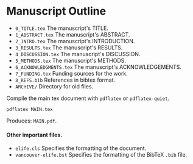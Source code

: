 # Manuscript Outline

* `0_TITLE.tex` The manuscript's TITLE.
* `1_ABSTRACT.tex` The manuscript's ABSTRACT.
* `2_INTRO.tex` The manuscript's INTRODUCTION.
* `3_RESULTS.tex` The manuscript's RESULTS.
* `4_DISCUSSION.tex` The manuscript's DISCUSSION.
* `5_METHODS.tex` The manuscript's METHODS.
* `6_ACKNOWLEDGMENTS.tex` The manuscript's ACKNOWLEDGEMENTS.
* `7_FUNDING.tex` Funding sources for the work.
* `8_REFS.bib` References in bibtex format.
* `ARCHIVE/` Directory for old files.

Compile the main tex document with `pdflatex` or `pdflatex-quiet`.
```
pdflatex MAIN.tex
```
Produces: `MAIN.pdf`.

#### Other important files.
* `elife.cls` Specifies the formatting of the document.
* `vancouver-elife.bst` Specifies the formatting of the BibTeX `.bib` file.
